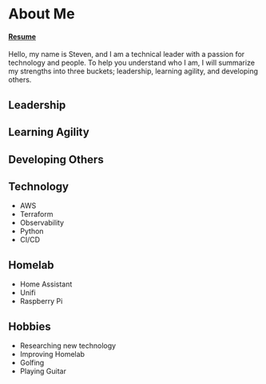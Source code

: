 # About Me

#### [Resume](https://registry.jsonresume.org/stevejoluc)

Hello, my name is Steven, and I am a technical leader with a passion for technology and people. To help you understand who I am, I will summarize my strengths into three buckets; leadership, learning agility, and developing others.

## Leadership

## Learning Agility

## Developing Others


## Technology
- AWS
- Terraform
- Observability
- Python
- CI/CD

## Homelab
- Home Assistant
- Unifi
- Raspberry Pi

## Hobbies
- Researching new technology
- Improving Homelab
- Golfing
- Playing Guitar
